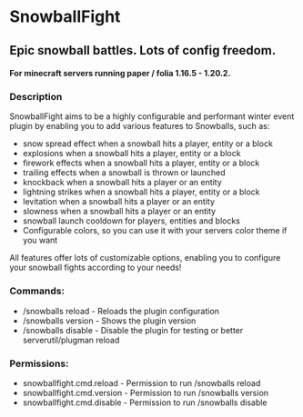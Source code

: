 # SnowballFight

## Epic snowball battles. Lots of config freedom.
#### For minecraft servers running paper / folia 1.16.5 - 1.20.2.


### Description
SnowballFight aims to be a highly configurable and performant winter event plugin by enabling you to add various features to Snowballs, such as:

- snow spread effect when a snowball hits a player, entity or a block
- explosions when a snowball hits a player, entity or a block
- firework effects when a snowball hits a player, entity or a block
- trailing effects when a snowball is thrown or launched
- knockback when a snowball hits a player or an entity
- lightning strikes when a snowball hits a player, entity or a block
- levitation when a snowball hits a player or an entity
- slowness when a snowball hits a player or an entity
- snowball launch cooldown for players, entities and blocks
- Configurable colors, so you can use it with your servers color theme if you want

All features offer lots of customizable options, enabling you to configure your snowball fights according to your needs! 

### Commands:
- /snowballs reload - Reloads the plugin configuration
- /snowballs version - Shows the plugin version
- /snowballs disable - Disable the plugin for testing or better serverutil/plugman reload

### Permissions:
- snowballfight.cmd.reload - Permission to run /snowballs reload
- snowballfight.cmd.version - Permission to run /snowballs version
- snowballfight.cmd.disable - Permission to run /snowballs disable